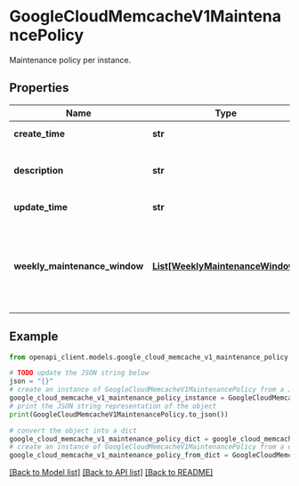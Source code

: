 # GoogleCloudMemcacheV1MaintenancePolicy

Maintenance policy per instance.

## Properties

Name | Type | Description | Notes
------------ | ------------- | ------------- | -------------
**create_time** | **str** | Output only. The time when the policy was created. | [optional] [readonly] 
**description** | **str** | Description of what this policy is for. Create/Update methods return INVALID_ARGUMENT if the length is greater than 512. | [optional] 
**update_time** | **str** | Output only. The time when the policy was updated. | [optional] [readonly] 
**weekly_maintenance_window** | [**List[WeeklyMaintenanceWindow]**](WeeklyMaintenanceWindow.md) | Required. Maintenance window that is applied to resources covered by this policy. Minimum 1. For the current version, the maximum number of weekly_maintenance_windows is expected to be one. | [optional] 

## Example

```python
from openapi_client.models.google_cloud_memcache_v1_maintenance_policy import GoogleCloudMemcacheV1MaintenancePolicy

# TODO update the JSON string below
json = "{}"
# create an instance of GoogleCloudMemcacheV1MaintenancePolicy from a JSON string
google_cloud_memcache_v1_maintenance_policy_instance = GoogleCloudMemcacheV1MaintenancePolicy.from_json(json)
# print the JSON string representation of the object
print(GoogleCloudMemcacheV1MaintenancePolicy.to_json())

# convert the object into a dict
google_cloud_memcache_v1_maintenance_policy_dict = google_cloud_memcache_v1_maintenance_policy_instance.to_dict()
# create an instance of GoogleCloudMemcacheV1MaintenancePolicy from a dict
google_cloud_memcache_v1_maintenance_policy_from_dict = GoogleCloudMemcacheV1MaintenancePolicy.from_dict(google_cloud_memcache_v1_maintenance_policy_dict)
```
[[Back to Model list]](../README.md#documentation-for-models) [[Back to API list]](../README.md#documentation-for-api-endpoints) [[Back to README]](../README.md)


